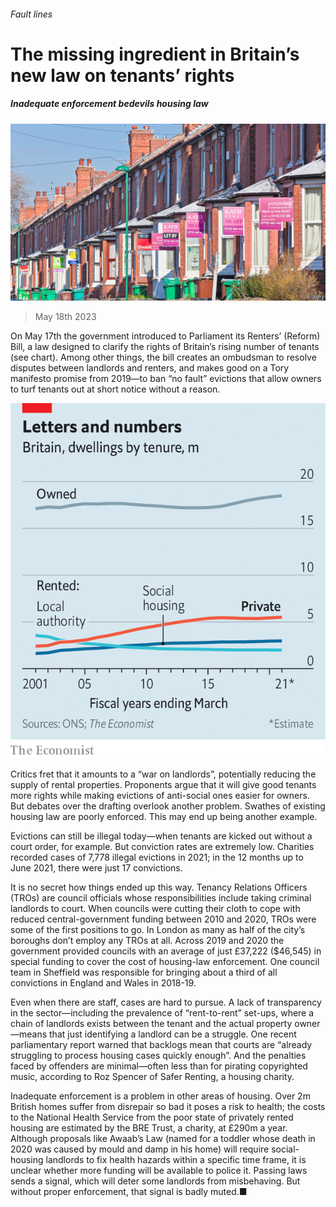 ###### Fault lines

# The missing ingredient in Britain’s new law on tenants’ rights 

##### Inadequate enforcement bedevils housing law 

![image](images/20230520_BRP006.jpg) 

> May 18th 2023 

On May 17th the government introduced to Parliament its Renters’ (Reform) Bill, a law designed to clarify the rights of Britain’s rising number of tenants (see chart). Among other things, the bill creates an ombudsman to resolve disputes between landlords and renters, and makes good on a Tory manifesto promise from 2019—to ban “no fault” evictions that allow owners to turf tenants out at short notice without a reason. 

![image](images/20230520_BRC218.png) 


Critics fret that it amounts to a “war on landlords”, potentially reducing the supply of rental properties. Proponents argue that it will give good tenants more rights while making evictions of anti-social ones easier for owners. But debates over the drafting overlook another problem. Swathes of existing housing law are poorly enforced. This may end up being another example.

Evictions can still be illegal today—when tenants are kicked out without a court order, for example. But conviction rates are extremely low. Charities recorded cases of 7,778 illegal evictions in 2021; in the 12 months up to June 2021, there were just 17 convictions.

It is no secret how things ended up this way. Tenancy Relations Officers (TROs) are council officials whose responsibilities include taking criminal landlords to court. When councils were cutting their cloth to cope with reduced central-government funding between 2010 and 2020, TROs were some of the first positions to go. In London as many as half of the city’s boroughs don’t employ any TROs at all. Across 2019 and 2020 the government provided councils with an average of just £37,222 ($46,545) in special funding to cover the cost of housing-law enforcement. One council team in Sheffield was responsible for bringing about a third of all convictions in England and Wales in 2018-19.

Even when there are staff, cases are hard to pursue. A lack of transparency in the sector—including the prevalence of “rent-to-rent” set-ups, where a chain of landlords exists between the tenant and the actual property owner—means that just identifying a landlord can be a struggle. One recent parliamentary report warned that backlogs mean that courts are “already struggling to process housing cases quickly enough”. And the penalties faced by offenders are minimal—often less than for pirating copyrighted music, according to Roz Spencer of Safer Renting, a housing charity.

Inadequate enforcement is a problem in other areas of housing. Over 2m British homes suffer from disrepair so bad it poses a risk to health; the costs to the National Health Service from the poor state of privately rented housing are estimated by the BRE Trust, a charity, at £290m a year. Although proposals like Awaab’s Law (named for a toddler whose death in 2020 was caused by mould and damp in his home) will require social-housing landlords to fix health hazards within a specific time frame, it is unclear whether more funding will be available to police it. Passing laws sends a signal, which will deter some landlords from misbehaving. But without proper enforcement, that signal is badly muted.■


